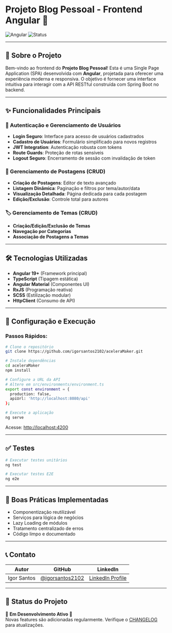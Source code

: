 # Projeto Blog Pessoal - Frontend Angular 🚀

![Angular](https://img.shields.io/badge/Angular-19+-DD0031?logo=angular&style=flat-square)
![Status](https://img.shields.io/badge/Status-Em%20Desenvolvimento-yellow)

---

## 📜 Sobre o Projeto
Bem-vindo ao frontend do **Projeto Blog Pessoal**! Esta é uma Single Page Application (SPA) desenvolvida com **Angular**, projetada para oferecer uma experiência moderna e responsiva. O objetivo é fornecer uma interface intuitiva para interagir com a API RESTful construída com Spring Boot no backend.

---

## ✨ Funcionalidades Principais

### 🔑 Autenticação e Gerenciamento de Usuários
- **Login Seguro**: Interface para acesso de usuários cadastrados
- **Cadastro de Usuários**: Formulário simplificado para novos registros
- **JWT Integration**: Autenticação robusta com tokens
- **Route Guards**: Proteção de rotas sensíveis
- **Logout Seguro**: Encerramento de sessão com invalidação de token

### 📝 Gerenciamento de Postagens (CRUD)
- **Criação de Postagens**: Editor de texto avançado
- **Listagem Dinâmica**: Paginação e filtros por tema/autor/data
- **Visualização Detalhada**: Página dedicada para cada postagem
- **Edição/Exclusão**: Controle total para autores

### 🏷️ Gerenciamento de Temas (CRUD)
- **Criação/Edição/Exclusão de Temas**
- **Navegação por Categorias**
- **Associação de Postagens a Temas**

---

## 🛠️ Tecnologias Utilizadas
- **Angular 19+** (Framework principal)
- **TypeScript** (Tipagem estática)
- **Angular Material** (Componentes UI)
- **RxJS** (Programação reativa)
- **SCSS** (Estilização modular)
- **HttpClient** (Consumo de API)

---

## 🚀 Configuração e Execução

### Passos Rápidos:
```bash
# Clone o repositório
git clone https://github.com/igorsantos2102/aceleraMaker.git

# Instale dependências
cd aceleraMaker
npm install

# Configure a URL da API
# Altere em src/environments/environment.ts
export const environment = {
  production: false,
  apiUrl: 'http://localhost:8080/api'
};

# Execute a aplicação
ng serve
```

Acesse: [http://localhost:4200](http://localhost:4200)

---

## ✅ Testes
```bash
# Executar testes unitários
ng test

# Executar testes E2E
ng e2e
```

---

## 🌟 Boas Práticas Implementadas
- Componentização reutilizável
- Serviços para lógica de negócios
- Lazy Loading de módulos
- Tratamento centralizado de erros
- Código limpo e documentado

---

## 📞 Contato
| Autor           | GitHub                          | LinkedIn                     |
|-----------------|---------------------------------|------------------------------|
| Igor Santos     | [@igorsantos2102](https://github.com/igorsantos2102) | [LinkedIn Profile](https://linkedin.com/in/seu-linkedin) |

---

## 📝 Status do Projeto
🚧 **Em Desenvolvimento Ativo** 🚧  
Novas features são adicionadas regularmente. Verifique o [CHANGELOG](CHANGELOG.md) para atualizações.
